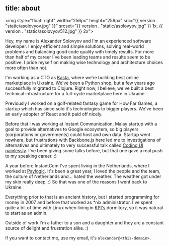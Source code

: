 title: about
----

<img style="float: right" width="256px" height="256px"
     src="{{ version . "static/asolovyov.jpg" }}"
     srcset="{{ version . "static/asolovyov.jpg" }} 1x, {{ version . "static/asolovyov512.jpg" }} 2x">

Hey, my name is Alexander Solovyov and I'm an experienced software developer. I
enjoy efficient and simple solutions, solving real-world problems and balancing
good code quality with timely results. For more than half of my career I've been
leading teams and results seem to be positive. I pride myself on making wise
technology and architecture choices more often than not.

I'm working as a CTO as [Kasta](https://kasta.ua/), where we're building best
online marketplace in Ukraine. We've been a Python shop, but a few years ago
successfully migrated to Clojure. Right now, I believe, we've built a best
technical infrastructure for a full-cycle marketplace here in Ukraine.

Previously I worked on a golf-related fantasy game for How Far Games, a startup
which has since sold it's technologies to bigger players. We've been an early
adopter of React and it paid off nicely.

Before that I was working at Instant Communication, Malay startup with a goal to
provide alternatives to Google ecosystem, so big players (corporations or
governments) could host and own data. Startup went nowhere, but frustrations
with Backbone.js here led me to investigations of alternatives and ultimately to
very successful talk called [Coding UI
painlessly](https://www.youtube.com/watch?v=l4mmMsAVjzk). I've been giving some
talks before, but that one gave a real push to my speaking career. :)

A year before InstantCom I've spent living in the Netherlands, where I worked at
[Paylogic](https://www.paylogic.com/). It's been a great year, I loved the
people and the team, the culture of Netherlands and... hated the weather. The
weather got under my skin really deep. :) So that was one of the reasons I went
back to Ukraine.

Everything prior to that is an ancient history, but I started programming for
money in 2007 and before that worked as *nix administrator. I've spent quite a
bit of time with Linux when living in [KPI's](https://kpi.ua/) dormitory, so it
was natural to start as an admin.

Outside of work I'm a father to a son and a daughter and they are a constant
source of delight and frustration alike. :)

If you want to contact me, use my email, it's `alexander@<this-domain>`.
